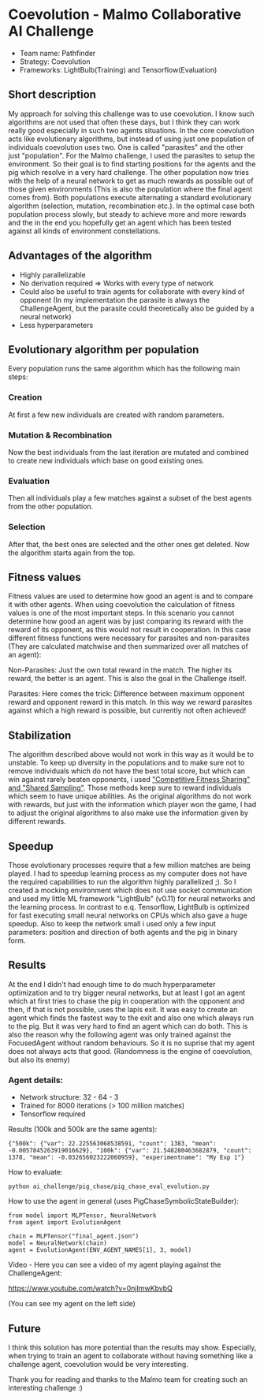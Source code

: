 # Coevolution - Malmo Collaborative AI Challenge

* Team name: Pathfinder
* Strategy: Coevolution
* Frameworks: LightBulb(Training) and Tensorflow(Evaluation)

## Short description

My approach for solving this challenge was to use coevolution. I know such algorithms are not used that often these days, but I think they can work really good especially in such two agents situations. In the core coevolution acts like evolutionary algorithms, but instead of using just one population of individuals coevolution uses two. One is called "parasites" and the other just "population". For the Malmo challenge, I used the parasites to setup the environment. So their goal is to find starting positions for the agents and the pig which resolve in a very hard challenge. The other population now tries with the help of a neural network to get as much rewards as possible out of those given environments (This is also the population where the final agent comes from). Both populations execute alternating a standard evolutionary algorithm (selection, mutation, recombination etc.). In the optimal case both population process slowly, but steady to achieve more and more rewards and the in the end you hopefully get an agent which has been tested against all kinds of environment constellations.

## Advantages of the algorithm

* Highly parallelizable
* No derivation required => Works with every type of network
* Could also be useful to train agents for collaborate with every kind of opponent (In my implementation the parasite is always the ChallengeAgent, but the parasite could theoretically also be guided by a neural network)
* Less hyperparameters

## Evolutionary algorithm per population

Every population runs the same algorithm which has the following main steps:

### Creation

At first a few new individuals are created with random parameters.

### Mutation & Recombination

Now the best individuals from the last iteration are mutated and combined to create new individuals which base on good existing ones.

### Evaluation

Then all individuals play a few matches against a subset of the best agents from the other population.

### Selection

After that, the best ones are selected and the other ones get deleted. Now the algorithm starts again from the top.

## Fitness values

Fitness values are used to determine how good an agent is and to compare it with other agents. When using coevolution the calculation of fitness values is one of the most important steps. In this scenario you cannot determine how good an agent was by just comparing its reward with the reward of its opponent, as this would not result in cooperation. In this case different fitness functions were necessary for parasites and non-parasites (They are calculated matchwise and then summarized over all matches of an agent):

Non-Parasites: Just the own total reward in the match. The higher its reward, the better is an agent. This is also the goal in the Challenge itself.

Parasites: Here comes the trick: Difference between maximum opponent reward and opponent reward in this match. In this way we reward parasites against which a high reward is possible, but currently not often achieved!

## Stabilization

The algorithm described above would not work in this way as it would be to unstable. To keep up diversity in the populations and to make sure not to remove individuals which do not have the best total score, but which can win against rarely beaten opponents, i used ["Competitive Fitness Sharing" and "Shared Sampling"](http://www.sci.brooklyn.cuny.edu/~sklar/teaching/f05/alife/papers/rosin-96coev.pdf). Those methods keep sure to reward individuals which seem to have unique abilities. As the original algorithms do not work with rewards, but just with the information which player won the game, I had to adjust the original algorithms to also make use the information given by different rewards.

## Speedup

Those evolutionary processes require that a few million matches are being played. I had to speedup learning process as my computer does not have the required capabilities to run the algorithm highly parallelized ;). So I created a mocking environment which does not use socket communication and used my little ML framework "LightBulb" (v0.11) for neural networks and the learning process. In contrast to e.q. Tensorflow, LightBulb is optimized for fast executing small neural networks on CPUs which also gave a huge speedup.
Also to keep the network small i used only a few input parameters: position and direction of both agents and the pig in binary form.

## Results

At the end I didn't had enough time to do much hyperparameter optimization and to try bigger neural networks, but at least I got an agent which at first tries to chase the pig in cooperation with the opponent and then, if that is not possible, uses the lapis exit. It was easy to create an agent which finds the fastest way to the exit and also one which always run to the pig. But it was very hard to find an agent which can do both. This is also the reason why the following agent was only trained against the FocusedAgent without random behaviours. So it is no suprise that my agent does not always acts that good. (Randomness is the engine of coevolution, but also its enemy)

### Agent details:

* Network structure: 32 - 64 - 3
* Trained for 8000 iterations (> 100 million matches) 
* Tensorflow required

Results (100k and 500k are the same agents):
```
{"500k": {"var": 22.225563068538591, "count": 1383, "mean": -0.0057845263919016629}, "100k": {"var": 21.548280463682879, "count": 1378, "mean": -0.032656023222060959}, "experimentname": "My Exp 1"}
```

How to evaluate:
```
python ai_challenge/pig_chase/pig_chase_eval_evolution.py
```

How to use the agent in general (uses PigChaseSymbolicStateBuilder):
```
from model import MLPTensor, NeuralNetwork
from agent import EvolutionAgent

chain = MLPTensor("final_agent.json")
model = NeuralNetwork(chain)
agent = EvolutionAgent(ENV_AGENT_NAMES[1], 3, model)
```

Video - Here you can see a video of my agent playing against the ChallengeAgent:

https://www.youtube.com/watch?v=0njImwKbvbQ

(You can see my agent on the left side)

## Future

I think this solution has more potential than the results may show. Especially, when trying to train an agent to collaborate without having something like a challenge agent, coevolution would be very interesting.


Thank you for reading and thanks to the Malmo team for creating such an interesting challenge :)
